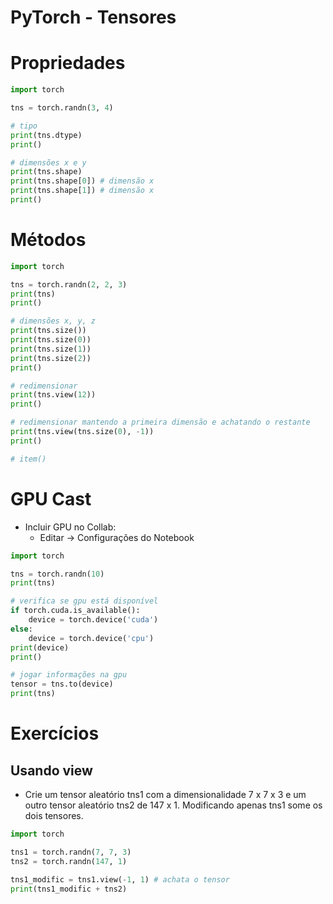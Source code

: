 # PyTorch - Tensores

# Propriedades

```python
import torch

tns = torch.randn(3, 4)

# tipo
print(tns.dtype)
print()

# dimensões x e y
print(tns.shape)
print(tns.shape[0]) # dimensão x
print(tns.shape[1]) # dimensão x
print()
```

# Métodos

```python
import torch

tns = torch.randn(2, 2, 3)
print(tns)
print()

# dimensões x, y, z
print(tns.size())
print(tns.size(0))
print(tns.size(1))
print(tns.size(2))
print()

# redimensionar
print(tns.view(12))
print()

# redimensionar mantendo a primeira dimensão e achatando o restante
print(tns.view(tns.size(0), -1))
print()

# item()

```

# GPU Cast

- Incluir GPU no Collab:
    - Editar -> Configurações do Notebook

```python
import torch

tns = torch.randn(10)
print(tns)

# verifica se gpu está disponível
if torch.cuda.is_available():
    device = torch.device('cuda')
else:
    device = torch.device('cpu')
print(device)
print()

# jogar informações na gpu
tensor = tns.to(device)
print(tns)
```

# Exercícios

## Usando view

- Crie um tensor aleatório tns1 com a dimensionalidade 7 x 7 x 3 e um outro tensor aleatório tns2 de 147 x 1. Modificando apenas tns1 some os dois tensores.

```python
import torch

tns1 = torch.randn(7, 7, 3)
tns2 = torch.randn(147, 1)

tns1_modific = tns1.view(-1, 1) # achata o tensor
print(tns1_modific + tns2)
```
